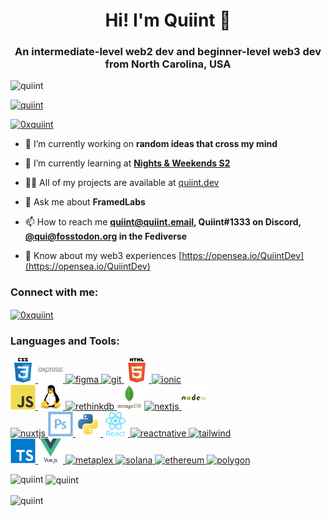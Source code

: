 <h1 align="center">Hi! I'm Quiint 👋</h1>
<h3 align="center">An intermediate-level web2 dev and beginner-level web3 dev from North Carolina, USA</h3>

<p align="left"> <img src="https://komarev.com/ghpvc/?username=quiint&label=Profile%20views&color=0e75b6&style=flat" alt="quiint" /> </p>

<p align="left"> <a href="https://github.com/ryo-ma/github-profile-trophy"><img src="https://github-profile-trophy.vercel.app/?username=quiint" alt="quiint" /></a> </p>

<p align="left"> <a href="https://twitter.com/0xquiint" target="blank"><img src="https://img.shields.io/twitter/follow/0xquiint?logo=twitter&style=for-the-badge" alt="0xquiint" /></a> </p>

- 🔭 I’m currently working on **random ideas that cross my mind**

- 🌱 I’m currently learning at **[Nights & Weekends S2](https://buildspace.so/nights-and-weekends)**

- 👨‍💻 All of my projects are available at [quiint.dev](quiint.dev)

- 💬 Ask me about **FramedLabs**

- 📫 How to reach me **[quiint@quiint.email](mailto:quiint@quiint.email), Quiint#1333 on Discord, [@qui@fosstodon.org](https://fosstodon.org/@qui) in the Fediverse**

- 📄 Know about my web3 experiences [https://opensea.io/QuiintDev](https://opensea.io/QuiintDev)

<h3 align="left">Connect with me:</h3>
<p align="left">
<a href="https://twitter.com/0xquiint" target="blank"><img align="center" src="https://raw.githubusercontent.com/rahuldkjain/github-profile-readme-generator/master/src/images/icons/Social/twitter.svg" alt="0xquiint" height="30" width="40" /></a>
</p>

<h3 align="left">Languages and Tools:</h3>
<p align="left"> <a href="https://www.w3schools.com/css/" target="_blank" rel="noreferrer"> <img src="https://raw.githubusercontent.com/devicons/devicon/master/icons/css3/css3-original-wordmark.svg" alt="css3" width="40" height="40"/> </a> <a href="https://expressjs.com" target="_blank" rel="noreferrer"> <img src="https://raw.githubusercontent.com/devicons/devicon/master/icons/express/express-original-wordmark.svg" alt="express" width="40" height="40"/> </a> <a href="https://www.figma.com/" target="_blank" rel="noreferrer"> <img src="https://www.vectorlogo.zone/logos/figma/figma-icon.svg" alt="figma" width="40" height="40"/> </a> <a href="https://git-scm.com/" target="_blank" rel="noreferrer"> <img src="https://www.vectorlogo.zone/logos/git-scm/git-scm-icon.svg" alt="git" width="40" height="40"/> </a> <a href="https://www.w3.org/html/" target="_blank" rel="noreferrer"> <img src="https://raw.githubusercontent.com/devicons/devicon/master/icons/html5/html5-original-wordmark.svg" alt="html5" width="40" height="40"/> </a> <a href="https://ionicframework.com" target="_blank" rel="noreferrer"> <img src="https://upload.wikimedia.org/wikipedia/commons/d/d1/Ionic_Logo.svg" alt="ionic" width="40" height="40"/> </a> <br> <a href="https://developer.mozilla.org/en-US/docs/Web/JavaScript" target="_blank" rel="noreferrer"> <img src="https://raw.githubusercontent.com/devicons/devicon/master/icons/javascript/javascript-original.svg" alt="javascript" width="40" height="40"/> </a> <a href="https://www.linux.org/" target="_blank" rel="noreferrer"> <img src="https://raw.githubusercontent.com/devicons/devicon/master/icons/linux/linux-original.svg" alt="linux" width="40" height="40"/> </a> <a href="https://www.mongodb.com/" target="_blank" rel="noreferrer"> <a href="https://rethinkdb.com" target="_blank" rel="noreferrer"><img src="https://avatars.githubusercontent.com/u/1229647?s=280&v=4" alt="rethinkdb" width="40" height="40"/> </a> <img src="https://raw.githubusercontent.com/devicons/devicon/master/icons/mongodb/mongodb-original-wordmark.svg" alt="mongodb" width="40" height="40"/> </a> <a href="https://nextjs.org/" target="_blank" rel="noreferrer"> <img src="https://cdn.worldvectorlogo.com/logos/nextjs-2.svg" alt="nextjs" width="40" height="40"/> </a> <a href="https://nodejs.org" target="_blank" rel="noreferrer"> <img src="https://raw.githubusercontent.com/devicons/devicon/master/icons/nodejs/nodejs-original-wordmark.svg" alt="nodejs" width="40" height="40"/> </a> <br> <a href="https://nuxtjs.org/" target="_blank" rel="noreferrer"> <img src="https://www.vectorlogo.zone/logos/nuxtjs/nuxtjs-icon.svg" alt="nuxtjs" width="40" height="40"/> </a> <a href="https://www.photoshop.com/en" target="_blank" rel="noreferrer"> <img src="https://raw.githubusercontent.com/devicons/devicon/master/icons/photoshop/photoshop-line.svg" alt="photoshop" width="40" height="40"/> </a> <a href="https://www.python.org" target="_blank" rel="noreferrer"> <img src="https://raw.githubusercontent.com/devicons/devicon/master/icons/python/python-original.svg" alt="python" width="40" height="40"/> </a> <a href="https://reactjs.org/" target="_blank" rel="noreferrer"> <img src="https://raw.githubusercontent.com/devicons/devicon/master/icons/react/react-original-wordmark.svg" alt="react" width="40" height="40"/> </a> <a href="https://reactnative.dev/" target="_blank" rel="noreferrer"> <img src="https://reactnative.dev/img/header_logo.svg" alt="reactnative" width="40" height="40"/> </a> <a href="https://tailwindcss.com/" target="_blank" rel="noreferrer"> <img src="https://www.vectorlogo.zone/logos/tailwindcss/tailwindcss-icon.svg" alt="tailwind" width="40" height="40"/> </a><br> <a href="https://www.typescriptlang.org/" target="_blank" rel="noreferrer"> <img src="https://raw.githubusercontent.com/devicons/devicon/master/icons/typescript/typescript-original.svg" alt="typescript" width="40" height="40"/> </a> <a href="https://vuejs.org/" target="_blank" rel="noreferrer"> <img src="https://raw.githubusercontent.com/devicons/devicon/master/icons/vuejs/vuejs-original-wordmark.svg" alt="vuejs" width="40" height="40"/> </a> 
<a href="https://metaplex.com/" target="_blank" rel="noreferrer"> <img src="https://pbs.twimg.com/profile_images/1570854270668537857/ncgWvFCj_400x400.jpg" alt="metaplex" width="40" height="40"/> </a> <a href="https://solana.com/" target="_blank" rel="noreferrer"> <img src="https://cryptologos.cc/logos/solana-sol-logo.png" alt="solana" width="40" height="40"/> </a> <a href="https://ethereum.org/" target="_blank" rel="noreferrer"> <img src="https://cryptologos.cc/logos/ethereum-eth-logo.png" alt="ethereum" width="40" height="40"/> </a> <a href="https://polygon.technology/" target="_blank" rel="noreferrer"> <img src="https://cryptologos.cc/logos/polygon-matic-logo.png" alt="polygon" width="40" height="40"/> </a>


</p>

<p><img align="left" src="https://github-readme-stats-tau-seven-69.vercel.app/api/top-langs?username=quiint&show_icons=true&locale=en&layout=compact" alt="quiint" /></p>

<p>&nbsp;<img align="center" src="https://github-readme-stats-tau-seven-69.vercel.app/api?username=quiint&show_icons=true&locale=en" alt="quiint" /></p>

<p><img align="center" src="https://github-readme-streak-stats.herokuapp.com/?user=quiint&" alt="quiint" /></p>
